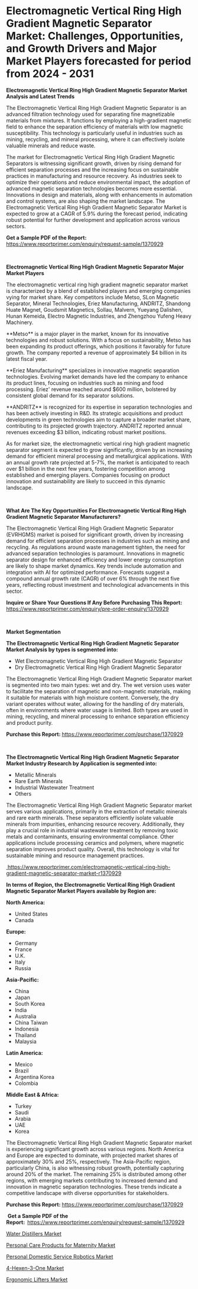 <p><h1>Electromagnetic Vertical Ring High Gradient Magnetic Separator Market: Challenges, Opportunities, and Growth Drivers and Major Market Players forecasted for period from 2024 - 2031</h1></p><p><strong>Electromagnetic Vertical Ring High Gradient Magnetic Separator Market Analysis and Latest Trends</strong></p>
<p><p>The Electromagnetic Vertical Ring High Gradient Magnetic Separator is an advanced filtration technology used for separating fine magnetizable materials from mixtures. It functions by employing a high-gradient magnetic field to enhance the separation efficiency of materials with low magnetic susceptibility. This technology is particularly useful in industries such as mining, recycling, and mineral processing, where it can effectively isolate valuable minerals and reduce waste.</p><p>The market for Electromagnetic Vertical Ring High Gradient Magnetic Separators is witnessing significant growth, driven by rising demand for efficient separation processes and the increasing focus on sustainable practices in manufacturing and resource recovery. As industries seek to optimize their operations and reduce environmental impact, the adoption of advanced magnetic separation technologies becomes more essential. Innovations in design and materials, along with enhancements in automation and control systems, are also shaping the market landscape. The Electromagnetic Vertical Ring High Gradient Magnetic Separator Market is expected to grow at a CAGR of 5.9% during the forecast period, indicating robust potential for further development and application across various sectors.</p></p>
<p><strong>Get a Sample PDF of the Report:&nbsp;</strong> <a href="https://www.reportprimer.com/enquiry/request-sample/1370929">https://www.reportprimer.com/enquiry/request-sample/1370929</a></p>
<p>&nbsp;</p>
<p><strong>Electromagnetic Vertical Ring High Gradient Magnetic Separator Major Market Players</strong></p>
<p><p>The electromagnetic vertical ring high gradient magnetic separator market is characterized by a blend of established players and emerging companies vying for market share. Key competitors include Metso, SLon Magnetic Separator, Mineral Technologies, Eriez Manufacturing, ANDRITZ, Shandong Huate Magnet, Goudsmit Magnetics, Sollau, Malvern, Yueyang Dalishen, Hunan Kemeida, Electro Magnetic Industries, and Zhengzhou Yufeng Heavy Machinery.</p><p>**Metso** is a major player in the market, known for its innovative technologies and robust solutions. With a focus on sustainability, Metso has been expanding its product offerings, which positions it favorably for future growth. The company reported a revenue of approximately $4 billion in its latest fiscal year.</p><p>**Eriez Manufacturing** specializes in innovative magnetic separation technologies. Evolving market demands have led the company to enhance its product lines, focusing on industries such as mining and food processing. Eriez' revenue reached around $600 million, bolstered by consistent global demand for its separator solutions.</p><p>**ANDRITZ** is recognized for its expertise in separation technologies and has been actively investing in R&D. Its strategic acquisitions and product developments in green technologies aim to capture a broader market share, contributing to its projected growth trajectory. ANDRITZ reported annual revenues exceeding $3 billion, indicating robust market positions.</p><p>As for market size, the electromagnetic vertical ring high gradient magnetic separator segment is expected to grow significantly, driven by an increasing demand for efficient mineral processing and metallurgical applications. With an annual growth rate projected at 5-7%, the market is anticipated to reach over $1 billion in the next few years, fostering competition among established and emerging players. Companies focusing on product innovation and sustainability are likely to succeed in this dynamic landscape.</p></p>
<p>&nbsp;</p>
<p><strong>What Are The Key Opportunities For Electromagnetic Vertical Ring High Gradient Magnetic Separator Manufacturers?</strong></p>
<p><p>The Electromagnetic Vertical Ring High Gradient Magnetic Separator (EVRHGMS) market is poised for significant growth, driven by increasing demand for efficient separation processes in industries such as mining and recycling. As regulations around waste management tighten, the need for advanced separation technologies is paramount. Innovations in magnetic separator design for enhanced efficiency and lower energy consumption are likely to shape market dynamics. Key trends include automation and integration with AI for optimized performance. Forecasts suggest a compound annual growth rate (CAGR) of over 6% through the next five years, reflecting robust investment and technological advancements in this sector.</p></p>
<p><strong>Inquire or Share Your Questions If Any Before Purchasing This Report:</strong> <a href="https://www.reportprimer.com/enquiry/pre-order-enquiry/1370929">https://www.reportprimer.com/enquiry/pre-order-enquiry/1370929</a></p>
<p>&nbsp;</p>
<p><strong>Market Segmentation</strong></p>
<p><strong>The Electromagnetic Vertical Ring High Gradient Magnetic Separator Market Analysis by types is segmented into:</strong></p>
<p><ul><li>Wet Electromagnetic Vertical Ring High Gradient Magnetic Separator</li><li>Dry Electromagnetic Vertical Ring High Gradient Magnetic Separator</li></ul></p>
<p><p>The Electromagnetic Vertical Ring High Gradient Magnetic Separator market is segmented into two main types: wet and dry. The wet version uses water to facilitate the separation of magnetic and non-magnetic materials, making it suitable for materials with high moisture content. Conversely, the dry variant operates without water, allowing for the handling of dry materials, often in environments where water usage is limited. Both types are used in mining, recycling, and mineral processing to enhance separation efficiency and product purity.</p></p>
<p><strong>Purchase this Report:&nbsp;</strong><a href="https://www.reportprimer.com/purchase/1370929">https://www.reportprimer.com/purchase/1370929</a></p>
<p>&nbsp;</p>
<p><strong>The Electromagnetic Vertical Ring High Gradient Magnetic Separator Market Industry Research by Application is segmented into:</strong></p>
<p><ul><li>Metallic Minerals</li><li>Rare Earth Minerals</li><li>Industrial Wastewater Treatment</li><li>Others</li></ul></p>
<p><p>The Electromagnetic Vertical Ring High Gradient Magnetic Separator market serves various applications, primarily in the extraction of metallic minerals and rare earth minerals. These separators efficiently isolate valuable minerals from impurities, enhancing resource recovery. Additionally, they play a crucial role in industrial wastewater treatment by removing toxic metals and contaminants, ensuring environmental compliance. Other applications include processing ceramics and polymers, where magnetic separation improves product quality. Overall, this technology is vital for sustainable mining and resource management practices.</p></p>
<p><a href="https://www.reportprimer.com/electromagnetic-vertical-ring-high-gradient-magnetic-separator-market-r1370929">&nbsp;https://www.reportprimer.com/electromagnetic-vertical-ring-high-gradient-magnetic-separator-market-r1370929</a></p>
<p><strong>In terms of Region, the Electromagnetic Vertical Ring High Gradient Magnetic Separator Market Players available by Region are:</strong></p>
<p>
    <p> <strong> North America: </strong>
        <ul>
            <li>United States</li>
            <li>Canada</li>
        </ul>
        </p> 
    <p> <strong> Europe: </strong>
        <ul>
            <li>Germany</li>
            <li>France</li>
            <li>U.K.</li>
            <li>Italy</li>
            <li>Russia</li>
        </ul>
        </p> 
    <p> <strong> Asia-Pacific: </strong>
        <ul>
            <li>China</li>
            <li>Japan</li>
            <li>South Korea</li>
            <li>India</li>
            <li>Australia</li>
            <li>China Taiwan</li>
            <li>Indonesia</li>
            <li>Thailand</li>
            <li>Malaysia</li>
        </ul>
        </p> 
    <p> <strong> Latin America: </strong>
        <ul>
            <li>Mexico</li>
            <li>Brazil</li>
            <li>Argentina Korea</li>
            <li>Colombia</li>
        </ul>
        </p> 
    <p> <strong> Middle East & Africa: </strong>
        <ul>
            <li>Turkey</li>
            <li>Saudi</li>
            <li>Arabia</li>
            <li>UAE</li>
            <li>Korea</li>
        </ul>
    </p>
    </p>
<p><p>The Electromagnetic Vertical Ring High Gradient Magnetic Separator market is experiencing significant growth across various regions. North America and Europe are expected to dominate, with projected market shares of approximately 30% and 25%, respectively. The Asia-Pacific region, particularly China, is also witnessing robust growth, potentially capturing around 20% of the market. The remaining 25% is distributed among other regions, with emerging markets contributing to increased demand and innovation in magnetic separation technologies. These trends indicate a competitive landscape with diverse opportunities for stakeholders.</p></p>
<p><strong>Purchase this Report: </strong><a href="https://www.reportprimer.com/purchase/1370929">https://www.reportprimer.com/purchase/1370929</a></p>
<p>&nbsp;<strong>Get a Sample PDF of the Report:&nbsp;&nbsp;</strong><a href="https://www.reportprimer.com/enquiry/request-sample/1370929">https://www.reportprimer.com/enquiry/request-sample/1370929</a></p>
<p><strong></strong></p>
<p><p><a href="https://www.linkedin.com/pulse/why-should-you-invest-water-distillers-market-trends-leading-9s9hc">Water Distillers Market</a></p><p><a href="https://medium.com/@royprice674/global-personal-care-products-for-maternity-market-trends-analysis-and-future-growth-prospects-a456fe75581d">Personal Care Products for Maternity Market</a></p><p><a href="https://medium.com/@royprice674/driving-factors-behind-the-personal-domestic-service-robotics-market-trends-applications-and-f8984874666e?postPublishedType=repub">Personal Domestic Service Robotics Market</a></p><p><a href="https://issuu.com/reportprime-2/docs/4-hexen-3-one-market-size-2030.pptx_6d34501de670f1">4-Hexen-3-One Market</a></p><p><a href="https://www.linkedin.com/pulse/ergonomic-lifters-market-research-report-includes-analysis-54rbc">Ergonomic Lifters Market</a></p></p>
